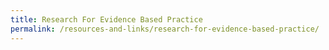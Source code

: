 ```yaml
---
title: Research For Evidence Based Practice
permalink: /resources-and-links/research-for-evidence-based-practice/
---
```

